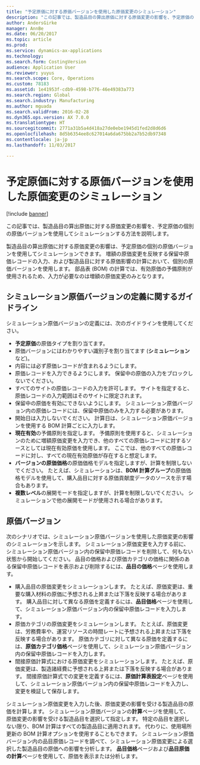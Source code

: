 ```yaml
---
title: "予定原価に対する原価バージョンを使用した原価変更のシミュレーション"
description: "この記事では、製造品目の算出原価に対する原価変更の影響を、予定原価の個別の原価バージョンを使用してシミュレーションする方法を説明します。"
author: AndersGirke
manager: AnnBe
ms.date: 06/20/2017
ms.topic: article
ms.prod: 
ms.service: dynamics-ax-applications
ms.technology: 
ms.search.form: CostingVersion
audience: Application User
ms.reviewer: yuyus
ms.search.scope: Core, Operations
ms.custom: 78183
ms.assetid: 1e41953f-cdb9-4598-b776-46e49383a773
ms.search.region: Global
ms.search.industry: Manufacturing
ms.author: mguada
ms.search.validFrom: 2016-02-28
ms.dyn365.ops.version: AX 7.0.0
ms.translationtype: HT
ms.sourcegitcommit: 2771a31b5a4d418a27de0ebe1945d1fed2d8d6d6
ms.openlocfilehash: 8d5b6354ee8c627014a6da675bb2a7b52db97348
ms.contentlocale: ja-jp
ms.lasthandoff: 11/03/2017

---
```


# <a name="simulate-cost-changes-by-using-a-costing-version-for-planned-costs"></a>予定原価に対する原価バージョンを使用した原価変更のシミュレーション

[!include [banner](../includes/banner.md)]

この記事では、製造品目の算出原価に対する原価変更の影響を、予定原価の個別の原価バージョンを使用してシミュレーションする方法を説明します。

製造品目の算出原価に対する原価変更の影響は、予定原価の個別の原価バージョンを使用してシミュレーションできます。 増額の原価変更を反映する保留中原価レコードの入力、および製造品目に対する原価影響の計算において、個別の原価バージョンを使用します。 部品表 (BOM) の計算では、有効原価の予備原則が使用されるため、入力が必要なのは増額の原価変更のみとなります。

## <a name="guidelines-for-defining-the-simulation-costing-version"></a>シミュレーション原価バージョンの定義に関するガイドライン
シミュレーション原価バージョンの定義には、次のガイドラインを使用してください。

-   **予定原価**の原価タイプを割り当てます。
-   原価バージョンにはわかりやすい識別子を割り当てます (**シミュレーション**など)。
-   内容には必ず原価レコードが含まれるようにします。
-   原価レコードを入力できるようにします。 保留中の原価の入力をブロックしないでください。
-   すべてのサイトの原価レコードの入力を許可します。 サイトを指定すると、原価レコードの入力範囲はそのサイトに限定されます。
-   保留中の原価を有効にできないようにします。 シミュレーション原価バージョン内の原価レコードには、保留中原価のみを入力する必要があります。
-   開始日は入力しないでください。 計算日は、シミュレーション原価バージョンを使用する BOM 計算ごとに入力します。
-   **現在有効**の予備原則を指定します。 予備原則を使用すると、シミュレーションのために増額原価変更を入力でき、他のすべての原価レコードに対するソースとしては現在有効原価を使用します。 ここでは、他のすべての原価レコードに対し、すべての現在有効原価が存在すると想定します。
-   **バージョンの原価価格**の原価価格モデルを指定しますが、計算を制限しないでください。 たとえば、シミュレーションは、**BOM 計算グループ**の原価価格モデルを使用して、購入品目に対する原価貢献度データのソースを示す場合もあります。
-   **複数レベル**の展開モードを指定しますが、計算を制限しないでください。 シミュレーションで他の展開モードが使用される場合があります。

## <a name="costing-versions"></a>原価バージョン
次のシナリオでは、シミュレーション原価バージョンを使用した原価変更の影響のシミュレーションを示します。 シミュレーション原価変更を入力する前に、シミュレーション原価バージョン内の保留中原価レコードを削除して、何もない状態から開始してください。 品目の価格および原価カテゴリの価格に関係のある保留中原価レコードを表示および削除するには、**品目の価格**ページを使用します。

-   購入品目の原価変更をシミュレーションします。 たとえば、原価変更は、重要な購入材料の原価に予想される上昇または下落を反映する場合があります。 購入品目に対して異なる原価を定義するには、**品目価格**ページを使用して、シミュレーション原価バージョン内の保留中原価レコードを入力します。
-   原価カテゴリの原価変更をシミュレーションします。 たとえば、原価変更は、労務費率や、運営リソースの時間レートに予想される上昇または下落を反映する場合があります。 原価カテゴリに対して異なる原価を定義するには、**原価カテゴリ価格**ページを使用して、シミュレーション原価バージョン内の保留中原価レコードを入力します。
-   間接原価計算式における原価変更をシミュレーションします。 たとえば、原価変更は、製造諸経費に予想される上昇または下落を反映する場合があります。 間接原価計算式での変更を定義するには、**原価計算表設定**ページを使用して、シミュレーション原価バージョン内の保留中原価レコードを入力し、変更を検証して保存します。

シミュレーション原価変更を入力した後、原価変更の影響を受ける製造品目の原価を計算します。 シミュレーション原価バージョンの**計算**ページを使用して、原価変更の影響を受ける製造品目を選択して指定します。 特定の品目を選択しない限り、BOM 計算はすべての製造品目に適用されます。 代わりに、使用場所更新の BOM 計算オプションを使用することもできます。 シミュレーション原価バージョン内の品目原価レコードを調べて、シミュレーション原価変更による選択した製造品目の原価への影響を分析します。 **品目価格**ページおよび**品目原価の計算**ページを使用して、原価を表示または分析します。




